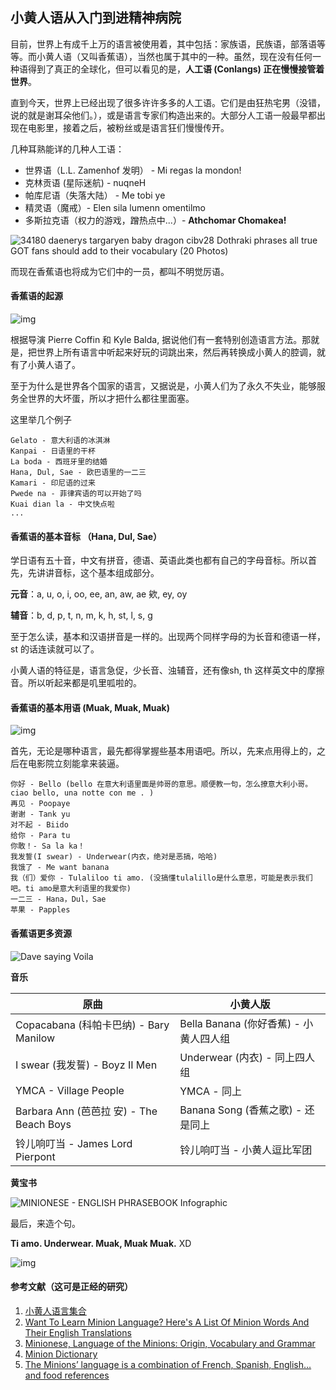 ## 小黄人语从入门到进精神病院

目前，世界上有成千上万的语言被使用着，其中包括：家族语，民族语，部落语等等。而小黄人语（又叫香蕉语），当然也属于其中的一种。虽然，现在没有任何一种语得到了真正的全球化，但可以看见的是，**人工语 (Conlangs) 正在慢慢接管着世界**。

直到今天，世界上已经出现了很多许许多多的人工语。它们是由狂热宅男（没错，说的就是谢耳朵他们。），或是语言专家们构造出来的。大部分人工语一般最早都出现在电影里，接着之后，被粉丝或是语言狂们慢慢传开。

几种耳熟能详的几种人工语：

- 世界语（L.L. Zamenhof 发明） - Mi regas la mondon!
- 克林贡语 (星际迷航) - nuqneH 
- 帕库尼语（失落大陆） -  Me tobi ye
- 精灵语（魔戒）- Elen sila lumenn omentilmo
- 多斯拉克语（权力的游戏，蹭热点中...）- **Athchomar Chomakea!**

![34180 daenerys targaryen baby dragon cibv28 Dothraki phrases all true GOT fans should add to their vocabulary (20 Photos)](https://thechive.files.wordpress.com/2016/05/34180-daenerys-targaryen-baby-dragon-cibv.gif?w=500)

而现在香蕉语也将成为它们中的一员，都叫不明觉厉语。

#### 香蕉语的起源

![img](http://images.techtimes.com/data/images/full/102658/11018805_895801337108779_8220057388801140003_n-png.png?w=570)

根据导演 Pierre Coffin 和 Kyle Balda, 据说他们有一套特别创造语言方法。那就是，把世界上所有语言中听起来好玩的词跳出来，然后再转换成小黄人的腔调，就有了小黄人语了。

至于为什么是世界各个国家的语言，又据说是，小黄人们为了永久不失业，能够服务全世界的大坏蛋，所以才把什么都往里面塞。

 这里举几个例子

```
Gelato - 意大利语的冰淇淋
Kanpai - 日语里的干杯
La boda - 西班牙里的结婚
Hana, Dul, Sae - 欧巴语里的一二三
Kamari - 印尼语的过来
Pwede na - 菲律宾语的可以开始了吗
Kuai dian la - 中文快点啦
...
```

#### 香蕉语的基本音标 （Hana, Dul, Sae）

学日语有五十音，中文有拼音，德语、英语此类也都有自己的字母音标。所以首先，先讲讲音标，这个基本组成部分。

**元音**：a, u, o, i, oo, ee, an, aw, ae 欸, ey, oy

**辅音**：b, d, p, t, n, m, k, h, st, l, s, g

至于怎么读，基本和汉语拼音是一样的。出现两个同样字母的为长音和德语一样，st 的话连读就可以了。

小黄人语的特征是，语言急促，少长音、浊辅音，还有像sh, th 这样英文中的摩擦音。所以听起来都是叽里呱啦的。

####  香蕉语的基本用语 (Muak, Muak, Muak)

![img](http://images.techtimes.com/data/images/full/102661/10703624_812612438761003_7120805279350445856_n-jpg.jpg?w=570)

首先，无论是哪种语言，最先都得掌握些基本用语吧。所以，先来点用得上的，之后在电影院立刻能拿来装逼。

```
你好 - Bello (bello 在意大利语里面是帅哥的意思。顺便教一句，怎么撩意大利小哥。ciao bello, una notte con me . )
再见 - Poopaye
谢谢 - Tank yu
对不起 - Biido
给你 - Para tu
你敢！- Sa la ka！
我发誓(I swear) - Underwear(内衣，绝对是恶搞，哈哈)
我饿了 - Me want banana
我（们）爱你 - Tulaliloo ti amo. (没搞懂tulalillo是什么意思，可能是表示我们吧。ti amo是意大利语里的我爱你)
一二三 - Hana，Dul，Sae
苹果 - Papples
```

#### 香蕉语更多资源

![Dave saying Voila](http://www.minionsallday.com/wp-content/uploads/2016/03/Dave1-1024x555.png)

**音乐**

| 原曲                                   | 小黄人版                         |
| ------------------------------------ | ---------------------------- |
| Copacabana (科帕卡巴纳) - Bary Manilow    | Bella Banana (你好香蕉) - 小黄人四人组 |
| I swear (我发誓) - Boyz II Men          | Underwear (内衣) - 同上四人组       |
| YMCA - Village People                | YMCA - 同上                    |
| Barbara Ann (芭芭拉 安) - The Beach Boys | Banana Song (香蕉之歌) - 还是同上    |
| 铃儿响叮当 - James Lord Pierpont          | 铃儿响叮当 - 小黄人逗比军团              |

**黄宝书**

![MINIONESE - ENGLISH PHRASEBOOK Infographic](http://www.minionsallday.com/wp-content/uploads/2016/03/MINIONESE-ENGLISH-PHRASEBOOK.png)

最后，来造个句。

**Ti amo. Underwear. Muak, Muak Muak.** XD

![img](http://1.im.guokr.com/U28ShtQiOj4DFVrtbe_DRyjza9llbr4-LswIQ4IzIUT0AQAACwEAAEdJ.gif)

#### 参考文献（这可是正经的研究）

1. [小黄人语言集合](http://www.guokr.com/post/600015/focus/1293681540/)
2. [Want To Learn Minion Language? Here's A List Of Minion Words And Their English Translations](http://www.techtimes.com/articles/64439/20150629/want-learn-minion-language-heres-list-words-english-translation.htm)
3. [Minionese, Language of the Minions: Origin, Vocabulary and Grammar](http://www.minionsallday.com/minionese-language-of-the-minions/)
4. [Minion Dictionary](http://minionwithadlie.blogspot.jp/)
5. [The Minions’ language is a combination of French, Spanish, English… and food references](https://www.daytranslations.com/blog/2015/06/the-minions-language-is-a-combination-of-french-spanish-english-and-food-references-6419)